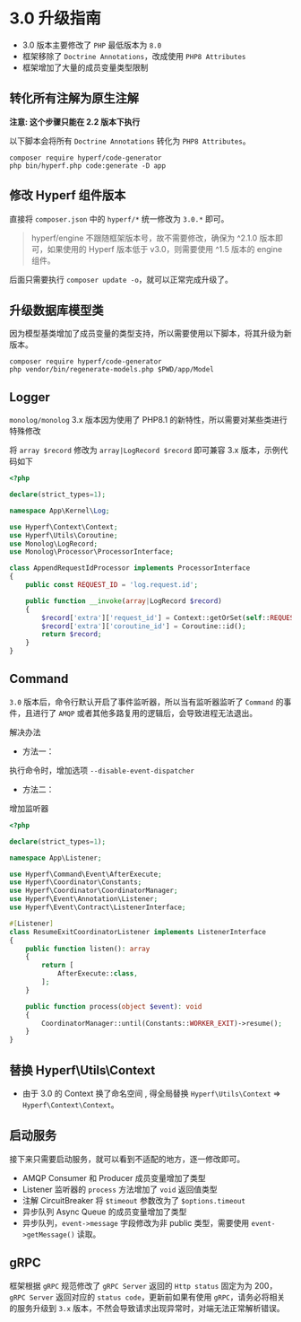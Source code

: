 # 3.0 升级指南

- 3.0 版本主要修改了 `PHP` 最低版本为 `8.0`
- 框架移除了 `Doctrine Annotations`，改成使用 `PHP8 Attributes`
- 框架增加了大量的成员变量类型限制

## 转化所有注解为原生注解

**注意: 这个步骤只能在 2.2 版本下执行**

以下脚本会将所有 `Doctrine Annotations` 转化为 `PHP8 Attributes`。

```shell
composer require hyperf/code-generator
php bin/hyperf.php code:generate -D app
```

## 修改 Hyperf 组件版本

直接将 `composer.json` 中的 `hyperf/*` 统一修改为 `3.0.*` 即可。

> hyperf/engine 不跟随框架版本号，故不需要修改，确保为 ^2.1.0 版本即可，如果使用的 Hyperf 版本低于 v3.0，则需要使用 ^1.5 版本的 engine 组件。

后面只需要执行 `composer update -o`，就可以正常完成升级了。

## 升级数据库模型类

因为模型基类增加了成员变量的类型支持，所以需要使用以下脚本，将其升级为新版本。

```shell
composer require hyperf/code-generator
php vendor/bin/regenerate-models.php $PWD/app/Model
```

## Logger

`monolog/monolog` 3.x 版本因为使用了 PHP8.1 的新特性，所以需要对某些类进行特殊修改

将 `array $record` 修改为 `array|LogRecord $record` 即可兼容 3.x 版本，示例代码如下

```php
<?php

declare(strict_types=1);

namespace App\Kernel\Log;

use Hyperf\Context\Context;
use Hyperf\Utils\Coroutine;
use Monolog\LogRecord;
use Monolog\Processor\ProcessorInterface;

class AppendRequestIdProcessor implements ProcessorInterface
{
    public const REQUEST_ID = 'log.request.id';

    public function __invoke(array|LogRecord $record)
    {
        $record['extra']['request_id'] = Context::getOrSet(self::REQUEST_ID, uniqid());
        $record['extra']['coroutine_id'] = Coroutine::id();
        return $record;
    }
}

```

## Command

`3.0` 版本后，命令行默认开启了事件监听器，所以当有监听器监听了 `Command` 的事件，且进行了 `AMQP` 或者其他多路复用的逻辑后，会导致进程无法退出。

解决办法

- 方法一：

执行命令时，增加选项 `--disable-event-dispatcher`

- 方法二：

增加监听器

```php
<?php

declare(strict_types=1);

namespace App\Listener;

use Hyperf\Command\Event\AfterExecute;
use Hyperf\Coordinator\Constants;
use Hyperf\Coordinator\CoordinatorManager;
use Hyperf\Event\Annotation\Listener;
use Hyperf\Event\Contract\ListenerInterface;

#[Listener]
class ResumeExitCoordinatorListener implements ListenerInterface
{
    public function listen(): array
    {
        return [
            AfterExecute::class,
        ];
    }

    public function process(object $event): void
    {
        CoordinatorManager::until(Constants::WORKER_EXIT)->resume();
    }
}
```

## 替换 Hyperf\Utils\Context

- 由于 3.0 的 Context 换了命名空间 , 得全局替换 `Hyperf\Utils\Context` => `Hyperf\Context\Context`。

## 启动服务

接下来只需要启动服务，就可以看到不适配的地方，逐一修改即可。

- AMQP Consumer 和 Producer 成员变量增加了类型
- Listener 监听器的 `process` 方法增加了 `void` 返回值类型
- 注解 CircuitBreaker 将 `$timeout` 参数改为了 `$options.timeout`
- 异步队列 Async Queue 的成员变量增加了类型
- 异步队列，`event->message` 字段修改为非 public 类型，需要使用 `event->getMessage()` 读取。

## gRPC

框架根据 `gRPC` 规范修改了 `gRPC Server` 返回的 `Http status` 固定为为 200， `gRPC Server` 返回对应的 `status code`，更新前如果有使用 `gRPC`，请务必将相关的服务升级到 `3.x` 版本，不然会导致请求出现异常时，对端无法正常解析错误。

